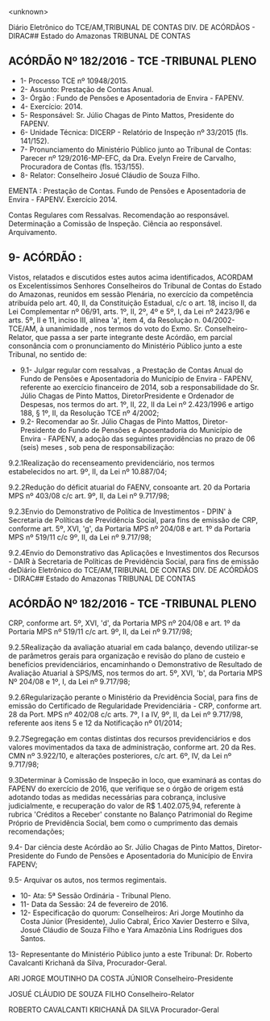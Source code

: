 &lt;unknown&gt;

Diário Eletrônico do TCE/AM,TRIBUNAL DE CONTAS DIV. DE ACÓRDÃOS - DIRAC## Estado do Amazonas TRIBUNAL DE CONTAS

## ACÓRDÃO Nº 182/2016 - TCE -TRIBUNAL PLENO

- 1- Processo TCE nº 10948/2015.
- 2- Assunto: Prestação de Contas Anual.
- 3- Órgão : Fundo de Pensões e Aposentadoria de Envira - FAPENV.
- 4- Exercício: 2014.
- 5- Responsável: Sr. Júlio Chagas de Pinto Mattos, Presidente do FAPENV.
- 6- Unidade Técnica: DICERP - Relatório de Inspeção nº 33/2015 (fls. 141/152).
- 7-  Pronunciamento  do Ministério Público  junto  ao Tribunal  de Contas: Parecer  nº 129/2016-MP-EFC,  da  Dra.  Evelyn  Freire  de  Carvalho,  Procuradora  de  Contas  (fls. 153/155).
- 8- Relator: Conselheiro Josué Cláudio de Souza Filho.

EMENTA : Prestação de Contas. Fundo de Pensões  e  Aposentadoria  de  Envira  -  FAPENV. Exercício 2014.

Contas Regulares com Ressalvas. Recomendação ao responsável. Determinação  a  Comissão  de Inspeção. Ciência ao responsável. Arquivamento.

## 9- ACÓRDÃO :

Vistos, relatados e discutidos estes autos acima identificados, ACORDAM os Excelentíssimos Senhores Conselheiros do Tribunal de Contas do Estado do Amazonas, reunidos em sessão Plenária, no exercício da competência atribuída pelo art. 40, II, da Constituição Estadual, c/c o art. 18, inciso II, da Lei Complementar nº 06/91, arts. 1º, II, 2º, 4º e 5º, I, da Lei nº 2423/96 e arts. 5º, II e 11, inciso III, alínea 'a', item 4, da Resolução  n.  04/2002-TCE/AM, à  unanimidade , nos  termos  do  voto  do  Exmo.  Sr. Conselheiro-Relator,  que  passa  a  ser  parte  integrante  deste Acórdão, em  parcial consonância com  o  pronunciamento  do  Ministério  Público  junto  a  este  Tribunal,  no sentido de:

- 9.1- Julgar regular com ressalvas ,  a Prestação de Contas Anual do Fundo de Pensões e Aposentadoria do  Município de Envira  - FAPENV, referente ao exercício financeiro de 2014, sob a responsabilidade do Sr. Júlio Chagas de Pinto Mattos, DiretorPresidente e Ordenador de Despesas, nos termos do art. 1º, II, 22, II da Lei nº 2.423/1996 e artigo 188, § 1º, II, da Resolução TCE nº 4/2002;
- 9.2- Recomendar ao Sr. Júlio Chagas de Pinto Mattos, Diretor-Presidente do Fundo de Pensões e Aposentadoria do Município de Envira - FAPENV, a adoção das seguintes providências no prazo de 06 (seis) meses , sob pena de responsabilização:

9.2.1Realização do recenseamento previdenciário, nos termos estabelecidos no art. 9º, II, da Lei nº 10.887/04;

9.2.2Redução  do  déficit  atuarial  do  FAENV,  consoante  art.  20  da Portaria MPS nº 403/08 c/c art. 9º, II, da Lei nº 9.717/98;

9.2.3Envio do Demonstrativo de Política de  Investimentos - DPIN' à Secretaria de Políticas de Previdência Social, para fins de emissão de CRP, conforme art. 5º,  XVI, 'g', da Portaria MPS nº 204/08 e art. 1º da Portaria MPS nº 519/11 c/c 9º, II, da Lei nº 9.717/98;

9.2.4Envio  do  Demonstrativo  das  Aplicações  e  Investimentos  dos Recursos - DAIR à Secretaria de Políticas de Previdência Social, para fins de emissão deDiário Eletrônico do TCE/AM,TRIBUNAL DE CONTAS DIV. DE ACÓRDÃOS - DIRAC## Estado do Amazonas TRIBUNAL DE CONTAS

## ACÓRDÃO Nº 182/2016 - TCE -TRIBUNAL PLENO

CRP, conforme art. 5º, XVI, 'd', da Portaria MPS nº 204/08 e art. 1º da Portaria MPS nº 519/11 c/c art. 9º, II, da Lei nº 9.717/98;

9.2.5Realização  da  avaliação  atuarial  em  cada  balanço,  devendo utilizar-se  de  parâmetros  gerais  para  organização  e  revisão  do  plano  de  custeio  e benefícios  previdenciários,  encaminhando  o  Demonstrativo  de  Resultado  de  Avaliação Atuarial à SPS/MS, nos termos do art. 5º, XVI, 'b', da Portaria MPS Nº 204/08 e 1º, I, da Lei nº 9.717/98;

9.2.6Regularização  perante  o  Ministério  da  Previdência  Social,  para fins de emissão do Certificado de Regularidade Previdenciária - CRP, conforme art. 28 da Port. MPS nº 402/08 c/c arts. 7º, I a IV, 9º, II, da Lei nº 9.717/98, referente aos itens 5 e 12 da Notificação nº 01/2014;

9.2.7Segregação  em  contas  distintas  dos  recursos  previdenciários  e dos valores movimentados da taxa de administração, conforme art. 20 da Res. CMN nº 3.922/10, e alterações posteriores, c/c art. 6º, IV, da Lei nº 9.717/98;

9.3Determinar à Comissão de Inspeção in loco, que examinará as contas do  FAPENV  do  exercício  de  2016,  que  verifique  se  o  órgão  de  origem  está  adotando todas as medidas necessárias para cobrança, inclusive judicialmente, e recuperação do valor de R$ 1.402.075,94, referente à rubrica 'Créditos a Receber' constante no Balanço Patrimonial  do  Regime  Próprio  de  Previdência  Social,  bem  como  o  cumprimento  das demais recomendações;

9.4-  Dar  ciência deste  Acórdão  ao  Sr. Júlio  Chagas  de  Pinto  Mattos, Diretor-Presidente  do  Fundo  de  Pensões  e  Aposentadoria  do  Município  de  Envira  FAPENV;

9.5- Arquivar os autos, nos termos regimentais.

- 10- Ata: 5ª Sessão Ordinária - Tribunal Pleno.
- 11- Data da Sessão: 24 de fevereiro de 2016.
- 12-  Especificação  do  quorum: Conselheiros:  Ari  Jorge  Moutinho  da  Costa  Júnior (Presidente), Julio Cabral, Érico Xavier Desterro e Silva, Josué Cláudio de Souza Filho e Yara Amazônia Lins Rodrigues dos Santos.

13- Representante do Ministério Público junto a este Tribunal: Dr. Roberto Cavalcanti Krichanã da Silva, Procurador-Geral.

ARI JORGE MOUTINHO DA COSTA JÚNIOR Conselheiro-Presidente

JOSUÉ CLÁUDIO DE SOUZA FILHO Conselheiro-Relator

ROBERTO CAVALCANTI KRICHANÃ DA SILVA Procurador-Geral